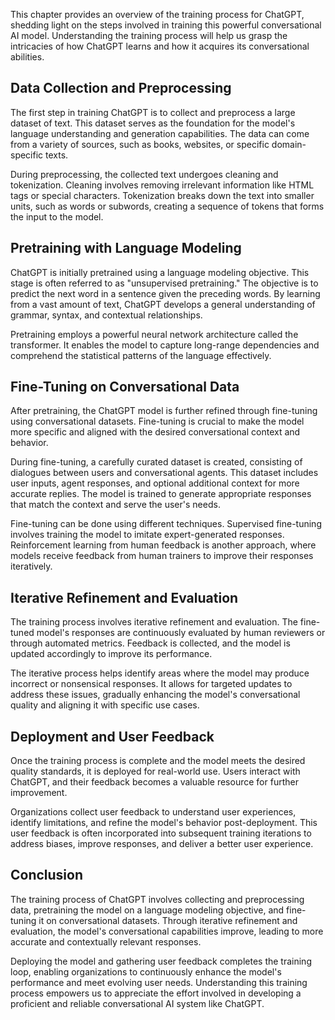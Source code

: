 

This chapter provides an overview of the training process for ChatGPT, shedding light on the steps involved in training this powerful conversational AI model. Understanding the training process will help us grasp the intricacies of how ChatGPT learns and how it acquires its conversational abilities.

Data Collection and Preprocessing
---------------------------------

The first step in training ChatGPT is to collect and preprocess a large dataset of text. This dataset serves as the foundation for the model's language understanding and generation capabilities. The data can come from a variety of sources, such as books, websites, or specific domain-specific texts.

During preprocessing, the collected text undergoes cleaning and tokenization. Cleaning involves removing irrelevant information like HTML tags or special characters. Tokenization breaks down the text into smaller units, such as words or subwords, creating a sequence of tokens that forms the input to the model.

Pretraining with Language Modeling
----------------------------------

ChatGPT is initially pretrained using a language modeling objective. This stage is often referred to as "unsupervised pretraining." The objective is to predict the next word in a sentence given the preceding words. By learning from a vast amount of text, ChatGPT develops a general understanding of grammar, syntax, and contextual relationships.

Pretraining employs a powerful neural network architecture called the transformer. It enables the model to capture long-range dependencies and comprehend the statistical patterns of the language effectively.

Fine-Tuning on Conversational Data
----------------------------------

After pretraining, the ChatGPT model is further refined through fine-tuning using conversational datasets. Fine-tuning is crucial to make the model more specific and aligned with the desired conversational context and behavior.

During fine-tuning, a carefully curated dataset is created, consisting of dialogues between users and conversational agents. This dataset includes user inputs, agent responses, and optional additional context for more accurate replies. The model is trained to generate appropriate responses that match the context and serve the user's needs.

Fine-tuning can be done using different techniques. Supervised fine-tuning involves training the model to imitate expert-generated responses. Reinforcement learning from human feedback is another approach, where models receive feedback from human trainers to improve their responses iteratively.

Iterative Refinement and Evaluation
-----------------------------------

The training process involves iterative refinement and evaluation. The fine-tuned model's responses are continuously evaluated by human reviewers or through automated metrics. Feedback is collected, and the model is updated accordingly to improve its performance.

The iterative process helps identify areas where the model may produce incorrect or nonsensical responses. It allows for targeted updates to address these issues, gradually enhancing the model's conversational quality and aligning it with specific use cases.

Deployment and User Feedback
----------------------------

Once the training process is complete and the model meets the desired quality standards, it is deployed for real-world use. Users interact with ChatGPT, and their feedback becomes a valuable resource for further improvement.

Organizations collect user feedback to understand user experiences, identify limitations, and refine the model's behavior post-deployment. This user feedback is often incorporated into subsequent training iterations to address biases, improve responses, and deliver a better user experience.

Conclusion
----------

The training process of ChatGPT involves collecting and preprocessing data, pretraining the model on a language modeling objective, and fine-tuning it on conversational datasets. Through iterative refinement and evaluation, the model's conversational capabilities improve, leading to more accurate and contextually relevant responses.

Deploying the model and gathering user feedback completes the training loop, enabling organizations to continuously enhance the model's performance and meet evolving user needs. Understanding this training process empowers us to appreciate the effort involved in developing a proficient and reliable conversational AI system like ChatGPT.
